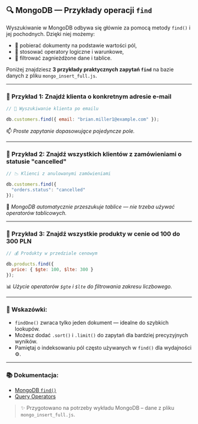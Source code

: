 ## 🔍 MongoDB — Przykłady operacji `find`

Wyszukiwanie w MongoDB odbywa się głównie za pomocą metody `find()` i jej pochodnych. Dzięki niej możemy:

* 🔎 pobierać dokumenty na podstawie wartości pól,
* 🧠 stosować operatory logiczne i warunkowe,
* 🧮 filtrować zagnieżdżone dane i tablice.

Poniżej znajdziesz **3 przykłady praktycznych zapytań `find`** na bazie danych z pliku `mongo_insert_full.js`.

---

### 📍 Przykład 1: Znajdź klienta o konkretnym adresie e-mail

```js
// 🔎 Wyszukiwanie klienta po emailu

db.customers.find({ email: "brian.miller1@example.com" });
```

📫 *Proste zapytanie dopasowujące pojedyncze pole.*

---

### 📍 Przykład 2: Znajdź wszystkich klientów z zamówieniami o statusie "cancelled"

```js
// 📉 Klienci z anulowanymi zamówieniami

db.customers.find({
  "orders.status": "cancelled"
});
```

🔁 *MongoDB automatycznie przeszukuje tablice — nie trzeba używać operatorów tablicowych.*

---

### 📍 Przykład 3: Znajdź wszystkie produkty w cenie od 100 do 300 PLN

```js
// 💰 Produkty w przedziale cenowym

db.products.find({
  price: { $gte: 100, $lte: 300 }
});
```

📊 *Użycie operatorów `$gte` i `$lte` do filtrowania zakresu liczbowego.*

---

### 🧩 Wskazówki:

* `findOne()` zwraca tylko jeden dokument — idealne do szybkich lookupów.
* Możesz dodać `.sort()` i `.limit()` do zapytań dla bardziej precyzyjnych wyników.
* Pamiętaj o indeksowaniu pól często używanych w `find()` dla wydajności ⚙️.

---

### 📚 Dokumentacja:

* [MongoDB `find()`](https://www.mongodb.com/docs/manual/reference/method/db.collection.find/)
* [Query Operators](https://www.mongodb.com/docs/manual/reference/operator/query/)

> ✨ Przygotowano na potrzeby wykładu MongoDB – dane z pliku `mongo_insert_full.js`.
